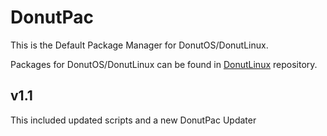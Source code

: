 # DonutPac
This is the Default Package Manager for DonutOS/DonutLinux.

Packages for DonutOS/DonutLinux can be found in [DonutLinux](https://GitHub.com/gauthamnair2005/donutlinux/) repository.

## v1.1
This included updated scripts and a new DonutPac Updater
